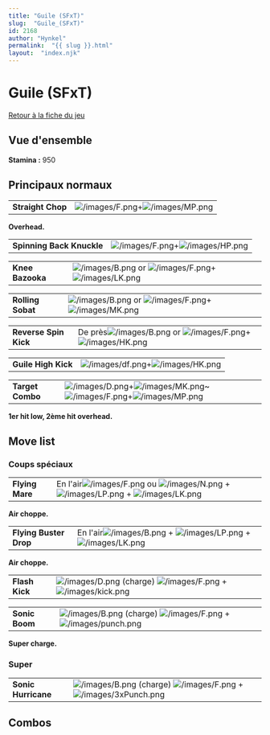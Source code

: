 ```yaml
---
title: "Guile (SFxT)"
slug:  "Guile_(SFxT)"
id: 2168
author: "Hynkel"
permalink:  "{{ slug }}.html"
layout:  "index.njk"
---
```


# Guile (SFxT)

[Retour à la fiche du jeu](Street_Fighter_x_Tekken "wikilink")

## Vue d'ensemble

**Stamina :** 950

## Principaux normaux

|                   |                                                                         |
|-------------------|-------------------------------------------------------------------------|
| **Straight Chop** | ![](/images/F.png "/images/F.png")+![](/images/MP.png "/images/MP.png") |

**Overhead.**

|                           |                                                                         |
|---------------------------|-------------------------------------------------------------------------|
| **Spinning Back Knuckle** | ![](/images/F.png "/images/F.png")+![](/images/HP.png "/images/HP.png") |

|                  |                                                                                                               |
|------------------|---------------------------------------------------------------------------------------------------------------|
| **Knee Bazooka** | ![](/images/B.png "/images/B.png") or ![](/images/F.png "/images/F.png")+![](/images/LK.png "/images/LK.png") |

|                   |                                                                                                               |
|-------------------|---------------------------------------------------------------------------------------------------------------|
| **Rolling Sobat** | ![](/images/B.png "/images/B.png") or ![](/images/F.png "/images/F.png")+![](/images/MK.png "/images/MK.png") |

|                       |                                                                                                                      |
|-----------------------|----------------------------------------------------------------------------------------------------------------------|
| **Reverse Spin Kick** | De près![](/images/B.png "/images/B.png") or ![](/images/F.png "/images/F.png")+![](/images/HK.png "/images/HK.png") |

|                     |                                                                           |
|---------------------|---------------------------------------------------------------------------|
| **Guile High Kick** | ![](/images/df.png "/images/df.png")+![](/images/HK.png "/images/HK.png") |

|                  |                                                                                                                                                  |
|------------------|--------------------------------------------------------------------------------------------------------------------------------------------------|
| **Target Combo** | ![](/images/D.png "/images/D.png")+![](/images/MK.png "/images/MK.png")\~![](/images/F.png "/images/F.png")+![](/images/MP.png "/images/MP.png") |

**1er hit low, 2ème hit overhead.**

## Move list

### Coups spéciaux

|                 |                                                                                                                                                                |
|-----------------|----------------------------------------------------------------------------------------------------------------------------------------------------------------|
| **Flying Mare** | En l'air![](/images/F.png "/images/F.png") ou ![](/images/N.png "/images/N.png") + ![](/images/LP.png "/images/LP.png") + ![](/images/LK.png "/images/LK.png") |

**Air choppe.**

|                        |                                                                                                                          |
|------------------------|--------------------------------------------------------------------------------------------------------------------------|
| **Flying Buster Drop** | En l'air![](/images/B.png "/images/B.png") + ![](/images/LP.png "/images/LP.png") + ![](/images/LK.png "/images/LK.png") |

**Air choppe.**

|                |                                                                                                                           |
|----------------|---------------------------------------------------------------------------------------------------------------------------|
| **Flash Kick** | ![](/images/D.png "/images/D.png") (charge) ![](/images/F.png "/images/F.png") + ![](/images/kick.png "/images/kick.png") |

|                |                                                                                                                             |
|----------------|-----------------------------------------------------------------------------------------------------------------------------|
| **Sonic Boom** | ![](/images/B.png "/images/B.png") (charge) ![](/images/F.png "/images/F.png") + ![](/images/punch.png "/images/punch.png") |

**Super charge.**

### Super

|                     |                                                                                                                                 |
|---------------------|---------------------------------------------------------------------------------------------------------------------------------|
| **Sonic Hurricane** | ![](/images/B.png "/images/B.png") (charge) ![](/images/F.png "/images/F.png") + ![](/images/3xPunch.png "/images/3xPunch.png") |

## Combos
